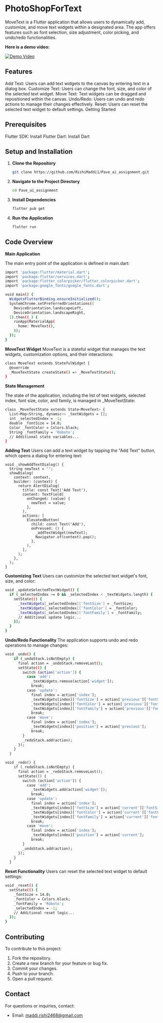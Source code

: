 # PhotoShopForText
MoveText is a Flutter application that allows users to dynamically add, customize, and move text widgets within a designated area. The app offers features such as font selection, size adjustment, color picking, and undo/redo functionalities.

**Here is a demo video:**

[![Demo Video](https://img.youtube.com/vi/vo8sRVreino/0.jpg)](https://www.youtube.com/watch?v=5iHjXAnZuxQ)

## Features
Add Text: Users can add text widgets to the canvas by entering text in a dialog box.
Customize Text: Users can change the font, size, and color of the selected text widget.
Move Text: Text widgets can be dragged and repositioned within the canvas.
Undo/Redo: Users can undo and redo actions to manage their changes effectively.
Reset: Users can reset the selected text widget to default settings.
Getting Started

## Prerequisites
Flutter SDK: Install Flutter
Dart: Install Dart

## Setup and Installation

1. **Clone the Repository**

    ```sh
    git clone https://github.com/RishiMaddi1/Pave_ai_assignment.git
    ```

2. **Navigate to the Project Directory**

    ```sh
    cd Pave_ai_assignment
    ```

3. **Install Dependencies**

    ```sh
    flutter pub get
    ```

4. **Run the Application**

    ```sh
    flutter run
    ```

## Code Overview

**Main Application**

The main entry point of the application is defined in main.dart:

```sh
import 'package:flutter/material.dart';
import 'package:flutter/services.dart';
import 'package:flutter_colorpicker/flutter_colorpicker.dart';
import 'package:google_fonts/google_fonts.dart';
```

```sh
void main() {
  WidgetsFlutterBinding.ensureInitialized();
  SystemChrome.setPreferredOrientations([
    DeviceOrientation.landscapeLeft,
    DeviceOrientation.landscapeRight,
  ]).then((_) {
    runApp(MaterialApp(
      home: MoveText(),
    ));
  });
}
```

**MoveText Widget**
MoveText is a stateful widget that manages the text widgets, customization options, and their interactions:

```sh
class MoveText extends StatefulWidget {
  @override
  _MoveTextState createState() => _MoveTextState();
}
```

**State Management**

The state of the application, including the list of text widgets, selected index, font size, color, and family, is managed in _MoveTextState:


```sh
class _MoveTextState extends State<MoveText> {
  List<Map<String, dynamic>> _textWidgets = [];
  int _selectedIndex = -1;
  double _fontSize = 14.0;
  Color _fontColor = Colors.black;
  String _fontFamily = 'Roboto';
  // Additional state variables...
}
```

**Adding Text**
Users can add a text widget by tapping the "Add Text" button, which opens a dialog for entering text:


```
void _showAddTextDialog() {
  String newText = '';
  showDialog(
    context: context,
    builder: (context) {
      return AlertDialog(
        title: const Text('Add Text'),
        content: TextField(
          onChanged: (value) {
            newText = value;
          },
        ),
        actions: [
          ElevatedButton(
            child: const Text('Add'),
            onPressed: () {
              _addTextWidget(newText);
              Navigator.of(context).pop();
            },
          ),
        ],
      );
    },
  );
}
```

**Customizing Text**
Users can customize the selected text widget's font, size, and color:



```sh
void _updateSelectedTextWidget() {
  if (_selectedIndex >= 0 && _selectedIndex < _textWidgets.length) {
    setState(() {
      _textWidgets[_selectedIndex]['fontSize'] = _fontSize;
      _textWidgets[_selectedIndex]['fontColor'] = _fontColor;
      _textWidgets[_selectedIndex]['fontFamily'] = _fontFamily;
      // Additional update logic...
    });
  }
}
```

**Undo/Redo Functionality**
The application supports undo and redo operations to manage changes:

```sh
void _undo() {
    if (_undoStack.isNotEmpty) {
      final action = _undoStack.removeLast();
      setState(() {
        switch (action['action']) {
          case 'add':
            _textWidgets.remove(action['widget']);
            break;
          case 'update':
            final index = action['index'];
            _textWidgets[index]['fontSize'] = action['previous']['fontSize'];
            _textWidgets[index]['fontColor'] = action['previous']['fontColor'];
            _textWidgets[index]['fontFamily'] = action['previous']['fontFamily'];
            break;
          case 'move':
            final index = action['index'];
            _textWidgets[index]['position'] = action['previous'];
            break;
        }
        _redoStack.add(action);
      });
    }
  }

void _redo() {
    if (_redoStack.isNotEmpty) {
      final action = _redoStack.removeLast();
      setState(() {
        switch (action['action']) {
          case 'add':
            _textWidgets.add(action['widget']);
            break;
          case 'update':
            final index = action['index'];
            _textWidgets[index]['fontSize'] = action['current']['fontSize'];
            _textWidgets[index]['fontColor'] = action['current']['fontColor'];
            _textWidgets[index]['fontFamily'] = action['current']['fontFamily'];
            break;
          case 'move':
            final index = action['index'];
            _textWidgets[index]['position'] = action['current'];
            break;
        }
        _undoStack.add(action);
      });
    }
  }
```

**Reset Functionality**
Users can reset the selected text widget to default settings:

```sh
void _reset() {
  setState(() {
    _fontSize = 14.0;
    _fontColor = Colors.black;
    _fontFamily = 'Roboto';
    _selectedIndex = -1;
    // Additional reset logic...
  });
}
```

## Contributing

To contribute to this project:

1. Fork the repository.
2. Create a new branch for your feature or bug fix.
3. Commit your changes.
4. Push to your branch.
5. Open a pull request.

## Contact

For questions or inquiries, contact:

- Email: [maddi.rishi2468@gmail.com](mailto:maddi.rishi2468@gmail.com)

